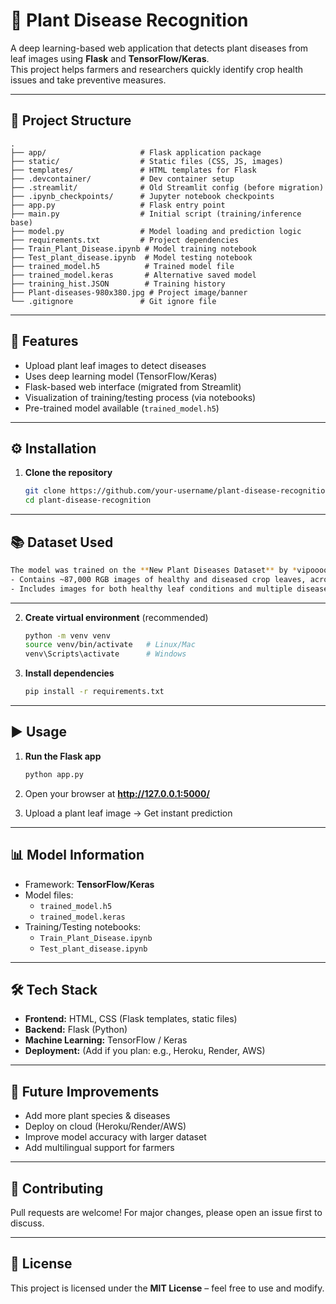 # 🌱 Plant Disease Recognition  

A deep learning-based web application that detects plant diseases from leaf images using **Flask** and **TensorFlow/Keras**.  
This project helps farmers and researchers quickly identify crop health issues and take preventive measures.  

---

## 📂 Project Structure  

```
.
├── app/                     # Flask application package
├── static/                  # Static files (CSS, JS, images)
├── templates/               # HTML templates for Flask
├── .devcontainer/           # Dev container setup
├── .streamlit/              # Old Streamlit config (before migration)
├── .ipynb_checkpoints/      # Jupyter notebook checkpoints
├── app.py                   # Flask entry point
├── main.py                  # Initial script (training/inference base)
├── model.py                 # Model loading and prediction logic
├── requirements.txt         # Project dependencies
├── Train_Plant_Disease.ipynb # Model training notebook
├── Test_plant_disease.ipynb  # Model testing notebook
├── trained_model.h5          # Trained model file
├── trained_model.keras       # Alternative saved model
├── training_hist.JSON        # Training history
├── Plant-diseases-980x380.jpg # Project image/banner
└── .gitignore               # Git ignore file
```

---

## 🚀 Features  

- Upload plant leaf images to detect diseases  
- Uses deep learning model (TensorFlow/Keras)  
- Flask-based web interface (migrated from Streamlit)  
- Visualization of training/testing process (via notebooks)  
- Pre-trained model available (`trained_model.h5`)  

---

## ⚙️ Installation  

1. **Clone the repository**  
   ```bash
   git clone https://github.com/your-username/plant-disease-recognition.git
   cd plant-disease-recognition
   ```

---

## 📚 Dataset Used  
 ```bash
The model was trained on the **New Plant Diseases Dataset** by *vipoooool* from Kaggle. :contentReference[oaicite:0]{index=0}  
- Contains ~87,000 RGB images of healthy and diseased crop leaves, across **38 different classes**. :contentReference[oaicite:1]{index=1}  
- Includes images for both healthy leaf conditions and multiple disease types. :contentReference[oaicite:2]{index=2}  
 ```
---


2. **Create virtual environment** (recommended)  
   ```bash
   python -m venv venv
   source venv/bin/activate   # Linux/Mac
   venv\Scripts\activate      # Windows
   ```

3. **Install dependencies**  
   ```bash
   pip install -r requirements.txt
   ```

---

## ▶️ Usage  

1. **Run the Flask app**  
   ```bash
   python app.py
   ```

2. Open your browser at **http://127.0.0.1:5000/**  

3. Upload a plant leaf image → Get instant prediction  

---

## 📊 Model Information  

- Framework: **TensorFlow/Keras**  
- Model files:  
  - `trained_model.h5`  
  - `trained_model.keras`  
- Training/Testing notebooks:  
  - `Train_Plant_Disease.ipynb`  
  - `Test_plant_disease.ipynb`  

---

## 🛠️ Tech Stack  

- **Frontend:** HTML, CSS (Flask templates, static files)  
- **Backend:** Flask (Python)  
- **Machine Learning:** TensorFlow / Keras  
- **Deployment:** (Add if you plan: e.g., Heroku, Render, AWS)  

---

## 📌 Future Improvements  

- Add more plant species & diseases  
- Deploy on cloud (Heroku/Render/AWS)  
- Improve model accuracy with larger dataset  
- Add multilingual support for farmers  

---

## 🤝 Contributing  

Pull requests are welcome! For major changes, please open an issue first to discuss.  

---

## 📜 License  

This project is licensed under the **MIT License** – feel free to use and modify.  
